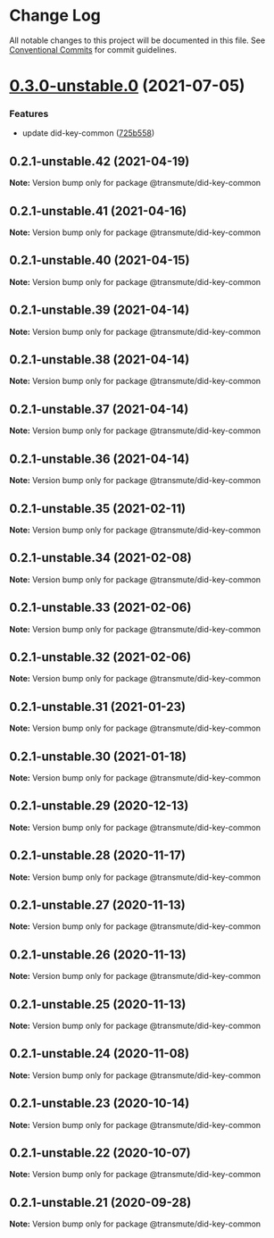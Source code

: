 # Change Log

All notable changes to this project will be documented in this file.
See [Conventional Commits](https://conventionalcommits.org) for commit guidelines.

# [0.3.0-unstable.0](https://github.com/transmute-industries/did-key.js/compare/v0.2.1-unstable.42...v0.3.0-unstable.0) (2021-07-05)


### Features

* update did-key-common ([725b558](https://github.com/transmute-industries/did-key.js/commit/725b5584e5b6c0c22bf36d600734fb6b5eedc5b0))





## 0.2.1-unstable.42 (2021-04-19)

**Note:** Version bump only for package @transmute/did-key-common





## 0.2.1-unstable.41 (2021-04-16)

**Note:** Version bump only for package @transmute/did-key-common





## 0.2.1-unstable.40 (2021-04-15)

**Note:** Version bump only for package @transmute/did-key-common





## 0.2.1-unstable.39 (2021-04-14)

**Note:** Version bump only for package @transmute/did-key-common





## 0.2.1-unstable.38 (2021-04-14)

**Note:** Version bump only for package @transmute/did-key-common





## 0.2.1-unstable.37 (2021-04-14)

**Note:** Version bump only for package @transmute/did-key-common





## 0.2.1-unstable.36 (2021-04-14)

**Note:** Version bump only for package @transmute/did-key-common





## 0.2.1-unstable.35 (2021-02-11)

**Note:** Version bump only for package @transmute/did-key-common





## 0.2.1-unstable.34 (2021-02-08)

**Note:** Version bump only for package @transmute/did-key-common





## 0.2.1-unstable.33 (2021-02-06)

**Note:** Version bump only for package @transmute/did-key-common





## 0.2.1-unstable.32 (2021-02-06)

**Note:** Version bump only for package @transmute/did-key-common





## 0.2.1-unstable.31 (2021-01-23)

**Note:** Version bump only for package @transmute/did-key-common





## 0.2.1-unstable.30 (2021-01-18)

**Note:** Version bump only for package @transmute/did-key-common





## 0.2.1-unstable.29 (2020-12-13)

**Note:** Version bump only for package @transmute/did-key-common





## 0.2.1-unstable.28 (2020-11-17)

**Note:** Version bump only for package @transmute/did-key-common





## 0.2.1-unstable.27 (2020-11-13)

**Note:** Version bump only for package @transmute/did-key-common





## 0.2.1-unstable.26 (2020-11-13)

**Note:** Version bump only for package @transmute/did-key-common





## 0.2.1-unstable.25 (2020-11-13)

**Note:** Version bump only for package @transmute/did-key-common





## 0.2.1-unstable.24 (2020-11-08)

**Note:** Version bump only for package @transmute/did-key-common





## 0.2.1-unstable.23 (2020-10-14)

**Note:** Version bump only for package @transmute/did-key-common





## 0.2.1-unstable.22 (2020-10-07)

**Note:** Version bump only for package @transmute/did-key-common





## 0.2.1-unstable.21 (2020-09-28)

**Note:** Version bump only for package @transmute/did-key-common

